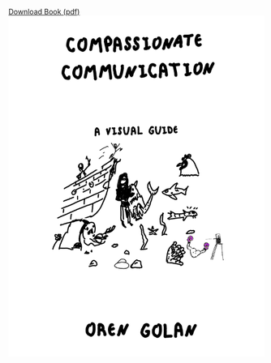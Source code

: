 [Download Book (pdf)](compassionate-communication.pdf)
![Compassionate Communication](cc01-bigger.png)

